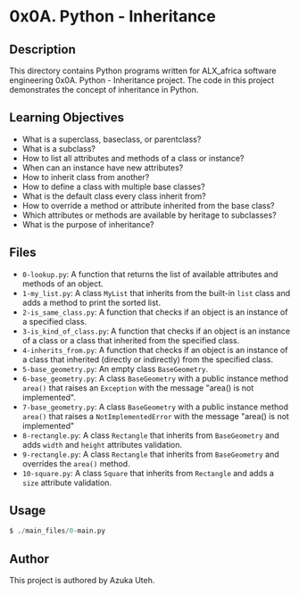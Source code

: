 # 0x0A. Python - Inheritance

## Description
This directory contains Python programs written for ALX_africa software engineering 0x0A. Python - Inheritance project. The code in this project demonstrates the concept of inheritance in Python.

## Learning Objectives
- What is a superclass, baseclass, or parentclass?
- What is a subclass?
- How to list all attributes and methods of a class or instance?
- When can an instance have new attributes?
- How to inherit class from another?
- How to define a class with multiple base classes?
- What is the default class every class inherit from?
- How to override a method or attribute inherited from the base class?
- Which attributes or methods are available by heritage to subclasses?
- What is the purpose of inheritance?

## Files
- `0-lookup.py`: A function that returns the list of available attributes and methods of an object.
- `1-my_list.py`: A class `MyList` that inherits from the built-in `list` class and adds a method to print the sorted list.
- `2-is_same_class.py`: A function that checks if an object is an instance of a specified class.
- `3-is_kind_of_class.py`: A function that checks if an object is an instance of a class or a class that inherited from the specified class.
- `4-inherits_from.py`: A function that checks if an object is an instance of a class that inherited (directly or indirectly) from the specified class.
- `5-base_geometry.py`: An empty class `BaseGeometry`.
- `6-base_geometry.py`: A class `BaseGeometry` with a public instance method `area()` that raises an `Exception` with the message "area() is not implemented".
- `7-base_geometry.py`: A class `BaseGeometry` with a public instance method `area()` that raises a `NotImplementedError` with the message "area() is not implemented"
- `8-rectangle.py`: A class `Rectangle` that inherits from `BaseGeometry` and adds `width` and `height` attributes validation.
- `9-rectangle.py`: A class `Rectangle` that inherits from `BaseGeometry` and overrides the `area()` method.
- `10-square.py`: A class `Square` that inherits from `Rectangle` and adds a `size` attribute validation.

## Usage
```python
$ ./main_files/0-main.py
```

## Author
This project is authored by Azuka Uteh.
